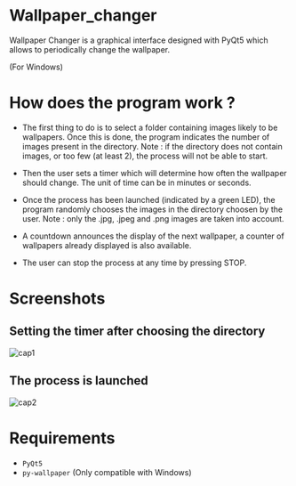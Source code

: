 # Wallpaper_changer
Wallpaper Changer is a graphical interface designed with PyQt5 which allows to periodically change the wallpaper. 

(For Windows)

# How does the program work ?
- The first thing to do is to select a folder containing images likely to be wallpapers. Once this is done, the program indicates the number of images present in the directory.
Note : if the directory does not contain images, or too few (at least 2), the process will not be able to start.

- Then the user sets a timer which will determine how often the wallpaper should change. The unit of time can be in minutes or seconds.

- Once the process has been launched (indicated by a green LED), the program randomly chooses the images in the directory choosen by the user. Note : only the .jpg, .jpeg and .png images are taken into account.

- A countdown announces the display of the next wallpaper, a counter of wallpapers already displayed is also available.

- The user can stop the process at any time by pressing STOP.

# Screenshots
## Setting the timer after choosing the directory
![cap1](https://user-images.githubusercontent.com/11463619/109429962-03a99980-79ff-11eb-9b9f-86431c5b3674.png)

## The process is launched
![cap2](https://user-images.githubusercontent.com/11463619/109429963-04423000-79ff-11eb-9e0a-802e1452e4bb.png)

# Requirements
- `PyQt5`
- `py-wallpaper` (Only compatible with Windows)
